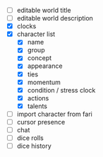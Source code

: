 - [ ] editable world title
- [ ] editable world description
- [x] clocks
- [x] character list
  - [x] name
  - [x] group
  - [x] concept
  - [x] appearance
  - [x] ties
  - [x] momentum
  - [x] condition / stress clock
  - [x] actions
  - [x] talents
- [ ] import character from fari
- [ ] cursor presence
- [ ] chat
- [ ] dice rolls
- [ ] dice history
